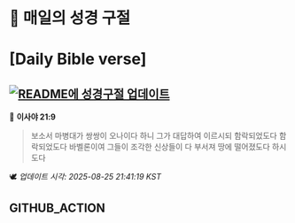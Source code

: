 # 🙏 매일의 성경 구절
# [Daily Bible verse]
## [![README에 성경구절 업데이트](https://github.com/DONGSUKA/first_test/actions/workflows/update-readme-bible.yml/badge.svg)](https://github.com/DONGSUKA/first_test/actions/workflows/update-readme-bible.yml)
<!-- START_BIBLE_VERSE -->
📖 **이사야 21:9**
> 보소서 마병대가 쌍쌍이 오나이다 하니 그가 대답하여 이르시되 함락되었도다 함락되었도다 바벨론이여 그들이 조각한 신상들이 다 부서져 땅에 떨어졌도다 하시도다

🕊️ _업데이트 시각: 2025-08-25 21:41:19 KST_
  <!-- END_BIBLE_VERSE -->
## GITHUB_ACTION
